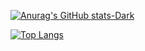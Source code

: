[![Anurag's GitHub stats-Dark](https://github-readme-stats.vercel.app/api?username=jenseop&show_icons=true&theme=dark)](https://github.com/anuraghazra/github-readme-stats#gh-dark-mode-only)

[![Top Langs](https://github-readme-stats.vercel.app/api/top-langs/?username=jenseop&layout=compact&show_icons=true&theme=dark)](https://github.com/anuraghazra/github-readme-stats)
